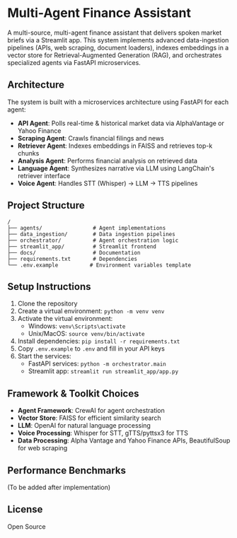 # Multi-Agent Finance Assistant

A multi-source, multi-agent finance assistant that delivers spoken market briefs via a Streamlit app. This system implements advanced data-ingestion pipelines (APIs, web scraping, document loaders), indexes embeddings in a vector store for Retrieval-Augmented Generation (RAG), and orchestrates specialized agents via FastAPI microservices.

## Architecture

The system is built with a microservices architecture using FastAPI for each agent:

- **API Agent**: Polls real-time & historical market data via AlphaVantage or Yahoo Finance
- **Scraping Agent**: Crawls financial filings and news
- **Retriever Agent**: Indexes embeddings in FAISS and retrieves top-k chunks
- **Analysis Agent**: Performs financial analysis on retrieved data
- **Language Agent**: Synthesizes narrative via LLM using LangChain's retriever interface
- **Voice Agent**: Handles STT (Whisper) → LLM → TTS pipelines

## Project Structure

```
/
├── agents/                # Agent implementations
├── data_ingestion/        # Data ingestion pipelines
├── orchestrator/          # Agent orchestration logic
├── streamlit_app/         # Streamlit frontend
├── docs/                  # Documentation
├── requirements.txt       # Dependencies
└── .env.example          # Environment variables template
```

## Setup Instructions

1. Clone the repository
2. Create a virtual environment: `python -m venv venv`
3. Activate the virtual environment:
   - Windows: `venv\Scripts\activate`
   - Unix/MacOS: `source venv/bin/activate`
4. Install dependencies: `pip install -r requirements.txt`
5. Copy `.env.example` to `.env` and fill in your API keys
6. Start the services:
   - FastAPI services: `python -m orchestrator.main`
   - Streamlit app: `streamlit run streamlit_app/app.py`

## Framework & Toolkit Choices

- **Agent Framework**: CrewAI for agent orchestration
- **Vector Store**: FAISS for efficient similarity search
- **LLM**: OpenAI for natural language processing
- **Voice Processing**: Whisper for STT, gTTS/pyttsx3 for TTS
- **Data Processing**: Alpha Vantage and Yahoo Finance APIs, BeautifulSoup for web scraping

## Performance Benchmarks

(To be added after implementation)

## License

Open Source